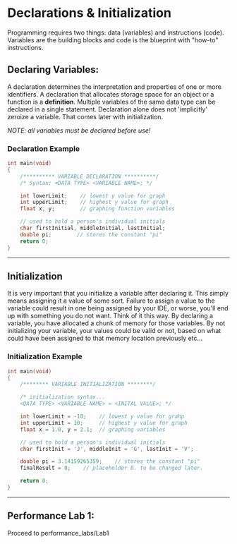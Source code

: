 # Declarations & Initialization

Programming requires two things: data (variables) and instructions (code). Variables are the building blocks and code is the blueprint with "how-to" instructions.

## Declaring Variables: 

A declaration determines the interpretation and properties of one or more identifiers. A declaration that allocates storage space for an object or a function is a **definition**. Multiple variables of the same data type can be declared in a single statement. Declaration alone does not 'implicitly' zeroize a variable. That comes later with initialization.

*NOTE: all variables must be declared before use!* 

### Declaration Example

```c
int main(void)
{
    /********** VARIABLE DECLARATION **********/
    /* Syntax: <DATA TYPE> <VARIABLE NAME>; */

    int lowerLimit;    // lowest y value for graph
    int upperLimit;    // highest y value for graph
    float x, y;        // graphing function variables

    // used to hold a person's individual initials
    char firstInitial, middleInitial, lastInitial;
    double pi;        // stores the constant "pi"
    return 0;
}
```

---

## Initialization

It is very important that you initialize a variable after declaring it. This simply means assigning it a value of some sort. Failure to assign a value to the variable could result in one being assigned by your IDE, or worse, you'll end up with something you do not want. Think of it this way. By declaring a variable, you have allocated a chunk of memory for those variables. By not initializing your variable, your values could be valid or not, based on what could have been assigned to that memory location previously etc...

### Initialization Example

```c
int main(void)
{
    /******** VARIABLE INITIALIZATION ********/

    /* initialization syntax...
    <DATA TYPE> <VARIABLE NAME> = <INITAL VALUE>; */

    int lowerLimit = -10;    // lowest y value for grahp
    int upperLimit = 10;     // highest y value for graph
    float x = 1.0, y = 2.1;  // graphing variables 

    // used to hold a person's individual initials
    char firstInit = 'J', middleInit = 'G', lastInit = 'V';

    double pi = 3.14159265359;    // stores the constant "pi"
    finalResult = 0;    // placeholder 0. to be changed later.

    return 0;
}
```

---

## Performance Lab 1:

Proceed to performance_labs/Lab1
